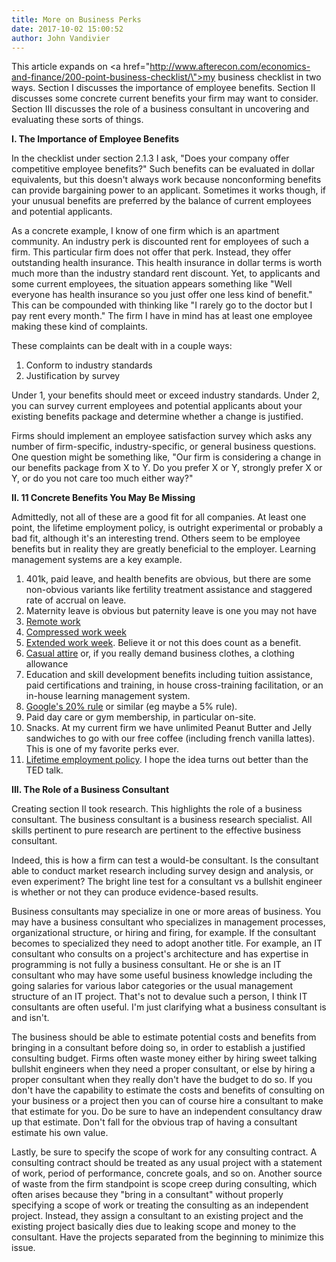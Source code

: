```yaml
---
title: More on Business Perks
date: 2017-10-02 15:00:52
author: John Vandivier
---
```




This article expands on <a href=\"http://www.afterecon.com/economics-and-finance/200-point-business-checklist/\">my business checklist</a> in two ways. Section I discusses the importance of employee benefits. Section II discusses some concrete current benefits your firm may want to consider. Section III discusses the role of a business consultant in uncovering and evaluating these sorts of things.

<strong>I. The Importance of Employee Benefits</strong>

In the checklist under section 2.1.3 I ask, \"Does your company offer competitive employee benefits?\" Such benefits can be evaluated in dollar equivalents, but this doesn't always work because nonconforming benefits can provide bargaining power to an applicant. Sometimes it works though, if your unusual benefits are preferred by the balance of current employees and potential applicants.

As a concrete example, I know of one firm which is an apartment community. An industry perk is discounted rent for employees of such a firm. This particular firm does not offer that perk. Instead, they offer outstanding health insurance. This health insurance in dollar terms is worth much more than the industry standard rent discount. Yet, to applicants and some current employees, the situation appears something like \"Well everyone has health insurance so you just offer one less kind of benefit.\" This can be compounded with thinking like \"I rarely go to the doctor but I pay rent every month.\" The firm I have in mind has at least one employee making these kind of complaints.

These complaints can be dealt with in a couple ways:
<ol>
 	<li>Conform to industry standards</li>
 	<li>Justification by survey</li>
</ol>
Under 1, your benefits should meet or exceed industry standards. Under 2, you can survey current employees and potential applicants about your existing benefits package and determine whether a change is justified.

Firms should implement an employee satisfaction survey which asks any number of firm-specific, industry-specific, or general business questions. One question might be something like, \"Our firm is considering a change in our benefits package from X to Y. Do you prefer X or Y, strongly prefer X or Y, or do you not care too much either way?\"

<strong>II. 11 Concrete Benefits You May Be Missing</strong>

Admittedly, not all of these are a good fit for all companies. At least one point, the lifetime employment policy, is outright experimental or probably a bad fit, although it's an interesting trend. Others seem to be employee benefits but in reality they are greatly beneficial to the employer. Learning management systems are a key example.
<ol>
 	<li>401k, paid leave, and health benefits are obvious, but there are some non-obvious variants like fertility treatment assistance and staggered rate of accrual on leave.</li>
 	<li>Maternity leave is obvious but paternity leave is one you may not have</li>
 	<li><a href=\"https://ideas.ted.com/why-working-from-home-should-be-standard-practice/\">Remote work</a></li>
 	<li><a href=\"http://money.cnn.com/2015/04/27/pf/4-day-work-week/index.html\">Compressed work week</a></li>
 	<li><a href=\"http://www.afterecon.com/economics-and-finance/company-needs-eww-policy/\">Extended work week</a>. Believe it or not this does count as a benefit.</li>
 	<li><a href=\"http://www.afterecon.com/economics-and-finance/business-attire-conformity-signaling/\">Casual attire</a> or, if you really demand business clothes, a clothing allowance</li>
 	<li>Education and skill development benefits including tuition assistance, paid certifications and training, in house cross-training facilitation, or an in-house learning management system.</li>
 	<li><a href=\"https://qz.com/116196/google-engineers-insist-20-time-is-not-dead-its-just-turned-into-120-time/\">Google's 20% rule</a> or similar (eg maybe a 5% rule).</li>
 	<li>Paid day care or gym membership, in particular on-site.</li>
 	<li>Snacks. At my current firm we have unlimited Peanut Butter and Jelly sandwiches to go with our free coffee (including french vanilla lattes). This is one of my favorite perks ever.</li>
 	<li><a href=\"https://www.ted.com/talks/simon_sinek_why_good_leaders_make_you_feel_safe/transcript?language=en\">Lifetime employment policy</a>. I hope the idea turns out better than the TED talk.</li>
</ol>
<strong>III. The Role of a Business Consultant</strong>

Creating section II took research. This highlights the role of a business consultant. The business consultant is a business research specialist. All skills pertinent to pure research are pertinent to the effective business consultant.

Indeed, this is how a firm can test a would-be consultant. Is the consultant able to conduct market research including survey design and analysis, or even experiment? The bright line test for a consultant vs a bullshit engineer is whether or not they can produce evidence-based results.

Business consultants may specialize in one or more areas of business. You may have a business consultant who specializes in management processes, organizational structure, or hiring and firing, for example. If the consultant becomes to specialized they need to adopt another title. For example, an IT consultant who consults on a project's architecture and has expertise in programming is not fully a business consultant. He or she is an IT consultant who may have some useful business knowledge including the going salaries for various labor categories or the usual management structure of an IT project. That's not to devalue such a person, I think IT consultants are often useful. I'm just clarifying what a business consultant is and isn't.

The business should be able to estimate potential costs and benefits from bringing in a consultant before doing so, in order to establish a justified consulting budget. Firms often waste money either by hiring sweet talking bullshit engineers when they need a proper consultant, or else by hiring a proper consultant when they really don't have the budget to do so. If you don't have the capability to estimate the costs and benefits of consulting on your business or a project then you can of course hire a consultant to make that estimate for you. Do be sure to have an independent consultancy draw up that estimate. Don't fall for the obvious trap of having a consultant estimate his own value.

Lastly, be sure to specify the scope of work for any consulting contract. A consulting contract should be treated as any usual project with a statement of work, period of performance, concrete goals, and so on. Another source of waste from the firm standpoint is scope creep during consulting, which often arises because they \"bring in a consultant\" without properly specifying a scope of work or treating the consulting as an independent project. Instead, they assign a consultant to an existing project and the existing project basically dies due to leaking scope and money to the consultant. Have the projects separated from the beginning to minimize this issue.